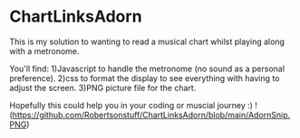 # ChartLinksAdorn

This is my solution to wanting to read a musical chart whilst playing along with a metronome.

You'll find:
1)Javascript to handle the metronome (no sound as a personal preference).
2)css to format the display to see everything with having to adjust the screen.
3)PNG picture file for the chart.

Hopefully this could help you in your coding or muscial journey :)
!(https://github.com/Robertsonstuff/ChartLinksAdorn/blob/main/AdornSnip.PNG)

